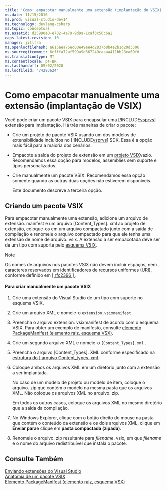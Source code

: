 ```yaml
---
title: 'Como: empacotar manualmente uma extensão (implantação do VSIX) | Microsoft Docs'
ms.date: 11/15/2016
ms.prod: visual-studio-dev14
ms.technology: devlang-csharp
ms.topic: conceptual
ms.assetid: d25990e0-e782-4a79-9d9a-1caf3c56c6a2
caps.latest.revision: 10
manager: jillfra
ms.openlocfilehash: a615aea75ec00e49ee4d2837b8b4e2b1d20d3306
ms.sourcegitcommit: 6cfffa72af599a9d667249caaaa411bb28ea69fd
ms.translationtype: MT
ms.contentlocale: pt-BR
ms.lasthandoff: 09/02/2020
ms.locfileid: "74293624"
---
```

# <a name="how-to-manually-package-an-extension-vsix-deployment"></a>Como empacotar manualmente uma extensão (implantação de VSIX)
Você pode criar um pacote VSIX para encapsular uma [!INCLUDE[vsprvs](../includes/vsprvs-md.md)] extensão para implantação. Há três maneiras de criar o pacote:  
  
- Crie um projeto de pacote VSIX usando um dos modelos de extensibilidade incluídos no [!INCLUDE[vsprvs](../includes/vsprvs-md.md)] SDK. Essa é a opção mais fácil para a maioria dos cenários.  
  
- Empacote a saída do projeto de extensão em um [projeto VSIX](../extensibility/vsix-project-template.md)vazio. Recomendamos essa opção para modelos, assemblies sem suporte e tipos personalizados.  
  
- Crie manualmente um pacote VSIX. Recomendamos essa opção somente quando as outras duas opções não estiverem disponíveis.  
  
  Este documento descreve a terceira opção.  
  
## <a name="creating-a-vsix-package"></a>Criando um pacote VSIX  
 Para empacotar manualmente uma extensão, adicione um arquivo de extensão. manifest e um arquivo [Content_Types]. xml ao projeto de extensão, coloque-os em um arquivo compactado junto com a saída de compilação e renomeie o arquivo compactado para que ele tenha uma extensão de nome de arquivo. vsix. A extensão a ser empacotada deve ser de um tipo com suporte pelo [esquema VSIX](https://msdn.microsoft.com/76e410ec-b1fb-4652-ac98-4a4c52e09a2b).  
  
> [!NOTE]
> Os nomes de arquivos nos pacotes VSIX não devem incluir espaços, nem caracteres reservados em identificadores de recursos uniformes (URI), conforme definido em [ \[ rfc2396 \] ](https://go.microsoft.com/fwlink/?LinkId=90339).  
  
#### <a name="to-manually-create-a-vsix-package"></a>Para criar manualmente um pacote VSIX  
  
1. Crie uma extensão do Visual Studio de um tipo com suporte no esquema VSIX.  
  
2. Crie um arquivo XML e nomeie-o `extension.vsixmanifest` .  
  
3. Preencha o arquivo extension. vsixmanifest de acordo com o esquema VSIX. Para obter um exemplo de manifesto, consulte [elemento PackageManifest (elemento raiz, esquema VSX)](https://msdn.microsoft.com/f8ae42ba-775a-4d2b-976a-f556e147f187).  
  
4. Crie um segundo arquivo XML e nomeie-o `[Content_Types].xml` .  
  
5. Preencha o arquivo [Content_Types]. XML conforme especificado na [estrutura do \] arquivo Content_types. xml](../extensibility/the-structure-of-the-content-types-dot-xml-file.md).  
  
6. Coloque ambos os arquivos XML em um diretório junto com a extensão a ser implantada.  
  
     No caso de um modelo de projeto ou modelo de item, coloque o arquivo. zip que contém o modelo na mesma pasta que os arquivos XML. Não coloque os arquivos XML no arquivo. zip.  
  
     Em todos os outros casos, coloque os arquivos XML no mesmo diretório que a saída da compilação.  
  
7. No Windows Explorer, clique com o botão direito do mouse na pasta que contém o conteúdo da extensão e os dois arquivos XML, clique em **Enviar para**e clique em **pasta compactada (zipada)**.  
  
8. Renomeie o arquivo. zip resultante para *filename*. vsix, em que *filename* é o nome do arquivo redistribuível que instala o pacote.  
  
## <a name="see-also"></a>Consulte Também  
 [Enviando extensões do Visual Studio](../extensibility/shipping-visual-studio-extensions.md)   
 [Anatomia de um pacote VSIX](../extensibility/anatomy-of-a-vsix-package.md)   
 [Elemento PackageManifest (elemento raiz, esquema VSX)](https://msdn.microsoft.com/f8ae42ba-775a-4d2b-976a-f556e147f187)